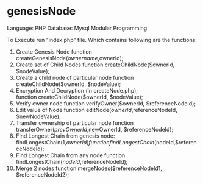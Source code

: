 # genesisNode
Language: PHP
Database: Mysql
Modular Programming

To Execute run "index.php" file. Which contains following are the functions:
  1. Create Genesis Node 
	  function createGenesisNode($ownername,$ownerId);
  2. Create set of Child Nodes
  	function createChildNode($ownerId, $nodeValue);
  3. Create a child node of particular node
 	 function createChildNode($ownerId, $nodeValue);
  4. Encryption And Decryption (in createNode.php);		
 	 function createChildNode($ownerId, $nodeValue);
  5. Verify owner node 
	  function verifyOwner($ownerId, $referenceNodeId);
  6. Edit value of Node 
	  function editNode($ownerId,$referenceNodeId, $newNodeValue);
  7. Transfer ownership of particular node 
	  function transferOwner($prevOwnerId,$newOwnerId, $referenceNodeId);
  8. Find Longest Chain from genesis node: findLongestChain(1,$ownerId)
  	function findLongestChain($nodeId,$referenceNodeId);
  9. Find Longest Chain from any node
    	function findLongestChain($nodeId,$referenceNodeId);
  10. Merge 2 nodes 
	function mergeNodes($referenceNodeId1, $referenceNodeId2);
	

	
